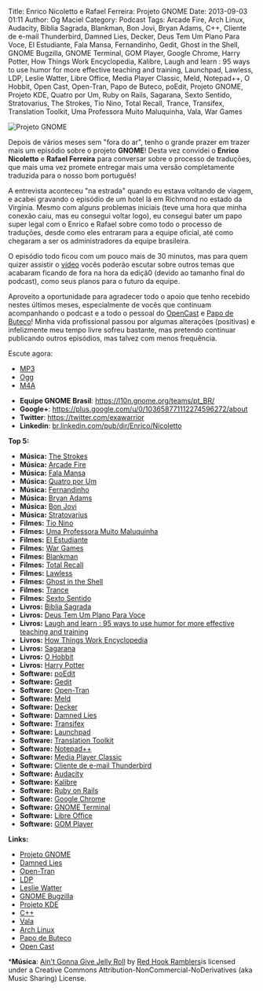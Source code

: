 Title: Enrico Nicoletto e Rafael Ferreira: Projeto GNOME
Date: 2013-09-03 01:11
Author: Og Maciel
Category: Podcast
Tags: Arcade Fire, Arch Linux, Audacity, Biblia Sagrada, Blankman, Bon Jovi, Bryan Adams, C++, Cliente de e-mail Thunderbird, Damned Lies, Decker, Deus Tem Um Plano Para Voce, El Estudiante, Fala Mansa, Fernandinho, Gedit, Ghost in the Shell, GNOME Bugzilla, GNOME Terminal, GOM Player, Google Chrome, Harry Potter, How Things Work Encyclopedia, Kalibre, Laugh and learn : 95 ways to use humor for more effective teaching and training, Launchpad, Lawless, LDP, Leslie Watter, Libre Office, Media Player Classic, Meld, Notepad++, O Hobbit, Open Cast, Open-Tran, Papo de Buteco, poEdit, Projeto GNOME, Projeto KDE, Quatro por Um, Ruby on Rails, Sagarana, Sexto Sentido, Stratovarius, The Strokes, Tio Nino, Total Recall, Trance, Transifex, Translation Toolkit, Uma Professora Muito Maluquinha, Vala, War Games


![Projeto GNOME]({filename}/images/gnome.png)

Depois de vários meses sem "fora do ar", tenho o grande prazer em trazer
mais um episódio sobre o projeto **GNOME**! Desta vez convidei o
**Enrico Nicoletto** e **Rafael Ferreira** para conversar sobre o
processo de traduçōes, que mais uma vez promete entregar mais uma versão
completamente traduzida para o nosso bom português!

A entrevista aconteceu "na estrada" quando eu estava voltando de viagem,
e acabei gravando o episódio de um hotel lá em Richmond no estado da
Virgínia. Mesmo com alguns problemas iniciais (teve uma hora que minha
conexão caiu, mas eu consegui voltar logo), eu consegui bater um papo
super legal com o Enrico e Rafael sobre como todo o processo de
traduçōes, desde como eles entraram para a equipe oficial, até como
chegaram a ser os administradores da equipe brasileira.

O episódio todo ficou com um pouco mais de 30 minutos, mas para quem
quizer assistir o [vídeo](http://bit.ly/136X3jF "vídeo") vocês poderão
escutar sobre outros temas que acabaram ficando de fora na hora da
ediçã0 (devido ao tamanho final do podcast), como seus planos para o
futuro da equipe.

Aproveito a oportunidade para agradecer todo o apoio que tenho recebido
nestes últimos meses, especialmente de vocês que continuam acompanhando
o podcast e a todo o pessoal do
[OpenCast](http://www.ubuntero.com.br/ "OpenCast") e [Papo de
Buteco](http://papodebuteco.net/ "Papo de Buteco")! Minha vida
profissional passou por algumas alterações (positivas) e infelizmente
meu tempo livre sofreu bastante, mas pretendo continuar publicando
outros episódios, mas talvez com menos frequência.

Escute agora:

* [MP3](http://downloads.ogmaciel.com/castalio-podcast-54.mp3)
* [Ogg](http://downloads.ogmaciel.com/castalio-podcast-54.ogg)
* [M4A](http://downloads.ogmaciel.com/castalio-podcast-54.m4a)

-   **Equipe GNOME Brasil**: <https://l10n.gnome.org/teams/pt_BR/>
-   **Google+**:
    <https://plus.google.com/u/0/103658771112274596272/about>
-   **Twitter**: <https://twitter.com/exawarrior>
-   **Linkedin**:
    [br.linkedin.com/pub/dir/Enrico/Nicoletto](http://br.linkedin.com/pub/dir/Enrico/Nicoletto)

**Top 5:**

-   **Música:** [The Strokes](http://www.last.fm/search?q=The+Strokes)
-   **Música:** [Arcade Fire](http://www.last.fm/search?q=Arcade+Fire)
-   **Música:** [Fala Mansa](http://www.last.fm/search?q=Fala+Mansa)
-   **Música:** [Quatro por
    Um](http://www.last.fm/search?q=Quatro+por+Um)
-   **Música:** [Fernandinho](http://www.last.fm/search?q=Fernandinho)
-   **Música:** [Bryan Adams](http://www.last.fm/search?q=Bryan+Adams)
-   **Música:** [Bon Jovi](http://www.last.fm/search?q=Bon+Jovi)
-   **Música:** [Stratovarius](http://www.last.fm/search?q=Stratovarius)
-   **Filmes:** [Tio Nino](http://www.imdb.com/find?s=all&q=Tio+Nino)
-   **Filmes:** [Uma Professora Muito
    Maluquinha](http://www.imdb.com/find?s=all&q=Uma+Professora+Muito+Maluquinha)
-   **Filmes:** [El
    Estudiante](http://www.imdb.com/find?s=all&q=El+Estudiante)
-   **Filmes:** [War Games](http://www.imdb.com/find?s=all&q=War+Games)
-   **Filmes:** [Blankman](http://www.imdb.com/find?s=all&q=Blankman)
-   **Filmes:** [Total
    Recall](http://www.imdb.com/find?s=all&q=Total+Recall)
-   **Filmes:** [Lawless](http://www.imdb.com/find?s=all&q=Lawless)
-   **Filmes:** [Ghost in the
    Shell](http://www.imdb.com/find?s=all&q=Ghost+in+the+Shell)
-   **Filmes:** [Trance](http://www.imdb.com/find?s=all&q=Trance)
-   **Filmes:** [Sexto
    Sentido](http://www.imdb.com/find?s=all&q=Sexto+Sentido)
-   **Livros:** [Biblia
    Sagrada](http://www.amazon.com/s/ref=nb_sb_noss?url=search-alias%3Dstripbooks&field-keywords=Biblia+Sagrada)
-   **Livros:** [Deus Tem Um Plano Para
    Voce](http://www.amazon.com/s/ref=nb_sb_noss?url=search-alias%3Dstripbooks&field-keywords=Deus+Tem+Um+Plano+Para+Voce)
-   **Livros:** [Laugh and learn : 95 ways to use humor for more
    effective teaching and
    training](http://www.amazon.com/s/ref=nb_sb_noss?url=search-alias%3Dstripbooks&field-keywords=Laugh+and+learn+:+95+ways+to+use+humor+for+more+effective+teaching+and+training)
-   **Livros:** [How Things Work
    Encyclopedia](http://www.amazon.com/s/ref=nb_sb_noss?url=search-alias%3Dstripbooks&field-keywords=How+Things+Work+Encyclopedia)
-   **Livros:**
    [Sagarana](http://www.amazon.com/s/ref=nb_sb_noss?url=search-alias%3Dstripbooks&field-keywords=Sagarana)
-   **Livros:** [O
    Hobbit](http://www.amazon.com/s/ref=nb_sb_noss?url=search-alias%3Dstripbooks&field-keywords=O+Hobbit)
-   **Livros:** [Harry
    Potter](http://www.amazon.com/s/ref=nb_sb_noss?url=search-alias%3Dstripbooks&field-keywords=Harry+Potter)
-   **Software:** [poEdit](https://duckduckgo.com/?q=poEdit)
-   **Software:** [Gedit](https://duckduckgo.com/?q=Gedit)
-   **Software:** [Open-Tran](https://duckduckgo.com/?q=Open-Tran)
-   **Software:** [Meld](https://duckduckgo.com/?q=Meld)
-   **Software:** [Decker](https://duckduckgo.com/?q=Decker)
-   **Software:** [Damned Lies](https://duckduckgo.com/?q=Damned+Lies)
-   **Software:** [Transifex](https://duckduckgo.com/?q=Transifex)
-   **Software:** [Launchpad](https://duckduckgo.com/?q=Launchpad)
-   **Software:** [Translation
    Toolkit](https://duckduckgo.com/?q=Translation+Toolkit)
-   **Software:** [Notepad++](https://duckduckgo.com/?q=Notepad++)
-   **Software:** [Media Player
    Classic](https://duckduckgo.com/?q=Media+Player+Classic)
-   **Software:** [Cliente de e-mail
    Thunderbird](https://duckduckgo.com/?q=Cliente+de+e-mail+Thunderbird)
-   **Software:** [Audacity](https://duckduckgo.com/?q=Audacity)
-   **Software:** [Kalibre](https://duckduckgo.com/?q=Kalibre)
-   **Software:** [Ruby on
    Rails](https://duckduckgo.com/?q=Ruby+on+Rails)
-   **Software:** [Google
    Chrome](https://duckduckgo.com/?q=Google+Chrome)
-   **Software:** [GNOME
    Terminal](https://duckduckgo.com/?q=GNOME+Terminal)
-   **Software:** [Libre Office](https://duckduckgo.com/?q=Libre+Office)
-   **Software:** [GOM Player](https://duckduckgo.com/?q=GOM+Player)

**Links:**

-   [Projeto GNOME](https://duckduckgo.com/?q=Projeto+GNOME)
-   [Damned Lies](https://duckduckgo.com/?q=Damned+Lies)
-   [Open-Tran](https://duckduckgo.com/?q=Open-Tran)
-   [LDP](https://duckduckgo.com/?q=LDP)
-   [Leslie Watter](https://duckduckgo.com/?q=Leslie+Watter)
-   [GNOME Bugzilla](https://duckduckgo.com/?q=GNOME+Bugzilla)
-   [Projeto KDE](https://duckduckgo.com/?q=Projeto+KDE)
-   [C++](https://duckduckgo.com/?q=C++)
-   [Vala](https://duckduckgo.com/?q=Vala)
-   [Arch Linux](https://duckduckgo.com/?q=Arch+Linux)
-   [Papo de Buteco](https://duckduckgo.com/?q=Papo+de+Buteco)
-   [Open Cast](https://duckduckgo.com/?q=Open+Cast)

***Música**: [Ain't Gonna Give Jelly
Roll](http://freemusicarchive.org/music/Red_Hook_Ramblers/Live__WFMU_on_Antique_Phonograph_Music_Program_with_MAC_Feb_8_2011/Red_Hook_Ramblers_-_12_-_Aint_Gonna_Give_Jelly_Roll)
by [Red Hook Ramblers](http://www.redhookramblers.com/)is licensed under a Creative Commons
Attribution-NonCommercial-NoDerivatives (aka Music Sharing) License.
